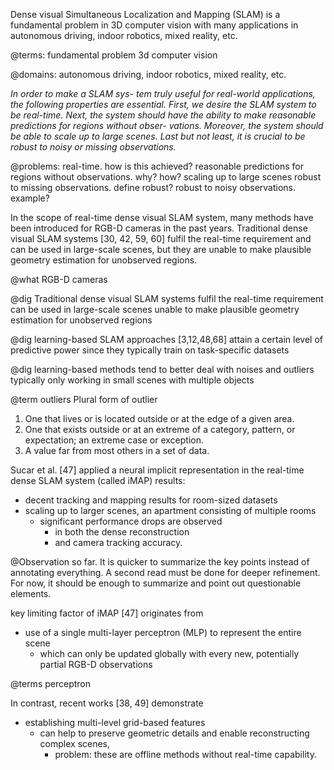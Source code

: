 Dense visual Simultaneous Localization and Mapping (SLAM) 
	is a
		 fundamental problem in 3D computer vision 
	 with 
		 many applications in autonomous driving, indoor robotics, mixed reality, etc.

@terms: 
fundamental problem
3d computer vision

@domains:
autonomous driving, indoor robotics, mixed reality, etc.



*In order to make a SLAM sys-*
*tem truly useful for real-world applications, the following*
*properties are essential. First, we desire the SLAM system*
*to be real-time. Next, the system should have the ability*
*to make reasonable predictions for regions without obser-*
*vations. Moreover, the system should be able to scale up to*
*large scenes. Last but not least, it is crucial to be robust to*
*noisy or missing observations.*

@problems:
real-time. how is this achieved?
reasonable predictions for regions without observations. why? how?
scaling up to large scenes
robust to missing observations. define robust?
robust to noisy observations. example?


In the scope of real-time dense visual SLAM system,
many methods have been introduced for RGB-D cameras in
the past years. Traditional dense visual SLAM systems \[30,
42, 59, 60] fulfil the real-time requirement and can be used
in large-scale scenes, but they are unable to make plausible
geometry estimation for unobserved regions. 

@what RGB-D cameras


@dig Traditional dense visual SLAM systems
fulfil the real-time requirement
can be used in large-scale scenes
unable to make plausible geometry estimation for unobserved regions

@dig learning-based SLAM approaches \[3,12,48,68\]
attain a certain level of predictive power
since they typically train on task-specific datasets

@dig learning-based methods
tend to better deal with noises and outliers
typically only working in small scenes with multiple objects

@term outliers
Plural form of outlier
1. One that lives or is located outside or at the edge of a given area.    
2. One that exists outside or at an extreme of a category, pattern, or expectation; an extreme case or exception.
3. A value far from most others in a set of data.



Sucar et al. \[47\] applied 
a neural implicit representation 
in the real-time dense SLAM system (called iMAP)
results: 
- decent tracking and mapping results for room-sized datasets
- scaling up to larger scenes, an apartment consisting of multiple rooms
	- significant performance drops are observed
		- in both the dense reconstruction 
		- and camera tracking accuracy.


@Observation so far. 
It is quicker to summarize the key points instead of annotating everything.
A second read must be done for deeper refinement. For now, it should be enough to summarize and point out questionable elements.

key limiting factor of iMAP \[47\] originates from
- use of a single multi-layer perceptron (MLP) to represent the entire scene
	- which can only be updated globally with every new, potentially partial RGB-D observations

@terms perceptron

In contrast, recent works \[38, 49\] demonstrate
- establishing multi-level grid-based features 
	- can help to preserve geometric details and enable reconstructing complex scenes, 
		- problem: these are offline methods without real-time capability.



